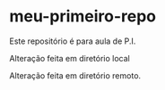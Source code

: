 # meu-primeiro-repo
Este repositório é para aula de P.I.

Alteração feita em diretório local

Alteração feita em diretório remoto.

